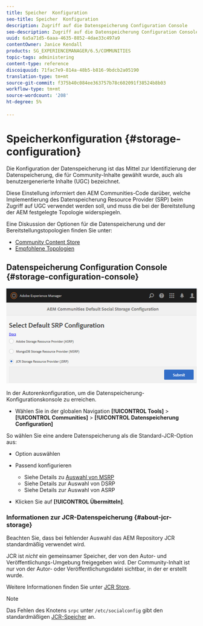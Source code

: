 ```yaml
---
title: Speicher  Konfiguration
seo-title: Speicher  Konfiguration
description: Zugriff auf die Datenspeicherung Configuration Console
seo-description: Zugriff auf die Datenspeicherung Configuration Console
uuid: 6a5a71d5-6aaa-4635-8852-4dae33c497a9
contentOwner: Janice Kendall
products: SG_EXPERIENCEMANAGER/6.5/COMMUNITIES
topic-tags: administering
content-type: reference
discoiquuid: 71fac7e9-814a-48b5-b816-9bdcb2a05190
translation-type: tm+mt
source-git-commit: f375b40c084ee363757b78c602091f38524b8b03
workflow-type: tm+mt
source-wordcount: '208'
ht-degree: 5%

---
```



# Speicherkonfiguration {#storage-configuration}

Die Konfiguration der Datenspeicherung ist das Mittel zur Identifizierung der Datenspeicherung, die für Community-Inhalte gewählt wurde, auch als benutzergenerierte Inhalte (UGC) bezeichnet.

Diese Einstellung informiert den AEM Communities-Code darüber, welche Implementierung des Datenspeicherung Resource Provider (SRP) beim Zugriff auf UGC verwendet werden soll, und muss die bei der Bereitstellung der AEM festgelegte Topologie widerspiegeln.

Eine Diskussion der Optionen für die Datenspeicherung und der Bereitstellungstopologien finden Sie unter:

* [Community Content Store](working-with-srp.md)
* [Empfohlene Topologien](topologies.md)

## Datenspeicherung Configuration Console {#storage-configuration-console}

![jsrp-configuration](assets/jsrp-configuration.png)

In der Autorenkonfiguration, um die Datenspeicherung-Konfigurationskonsole zu erreichen.

* Wählen Sie in der globalen Navigation **[!UICONTROL Tools]** > **[!UICONTROL Communities]** > **[!UICONTROL Datenspeicherung Configuration]**

So wählen Sie eine andere Datenspeicherung als die Standard-JCR-Option aus:

* Option auswählen
* Passend konfigurieren

   * Siehe Details zu [Auswahl von MSRP](msrp.md#select-msrp)
   * Siehe Details zur Auswahl von DSRP[](dsrp.md#select-dsrp)
   * Siehe Details zur Auswahl von ASRP[](asrp.md#select-asrp)

* Klicken Sie auf **[!UICONTROL Übermitteln]**.

### Informationen zur JCR-Datenspeicherung {#about-jcr-storage}

Beachten Sie, dass bei fehlender Auswahl das AEM Repository JCR standardmäßig verwendet wird.

JCR ist *nicht* ein gemeinsamer Speicher, der von den Autor- und Veröffentlichungs-Umgebung freigegeben wird. Der Community-Inhalt ist nur von der Autor- oder Veröffentlichungsdatei sichtbar, in der er erstellt wurde.

Weitere Informationen finden Sie unter [JCR Store](jsrp.md).

>[!NOTE]
>
>Das Fehlen des Knotens `srpc` unter `/etc/socialconfig` gibt den standardmäßigen [JCR-Speicher](jsrp.md) an.
